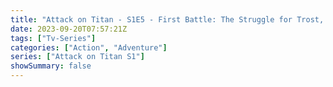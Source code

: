 ```yaml
---
title: "Attack on Titan - S1E5 - First Battle: The Struggle for Trost, Part 1"
date: 2023-09-20T07:57:21Z
tags: ["Tv-Series"]
categories: ["Action", "Adventure"]
series: ["Attack on Titan S1"]
showSummary: false
---
```


  <mux-player stream-type="on-demand"
  src="https://kp3d-my.sharepoint.com/personal/ryoo_kp3d_onmicrosoft_com/_layouts/15/download.aspx?share=EYEeTLmI_EhDkaIXX-H7dSABNc9di3L9uv9w0aKUtCl4AQ" metadata-video-title="Attack on Titan - S1E5 - First Battle: The Struggle for Trost, Part 1" prefer-playback="mse" controls>
  </mux-player>
  
  
  <script src="https://cdn.jsdelivr.net/npm/@mux/mux-player"></script>
  
   <script id="ErlzjiWltck01PB01eLRCetTPtw01FdnaS2Xj4o563qSoc" type="application/ld+json">
 {
  "@context": "https://schema.org/",
  "@type": "VideoObject",
  "name": "Attack on Titan - S1E5 - First Battle: The Struggle for Trost, Part 1",
  "contentUrl": "https://stream.mux.com/ErlzjiWltck01PB01eLRCetTPtw01FdnaS2Xj4o563qSoc.m3u8?quality=auto",
  "thumbnailUrl": "https://www.themoviedb.org/t/p/original/1ptv8xOQI87ESiLPeZZ9XYAkAL3.jpg?width=314&fit_mode=preserve&time=25",
  "uploadDate": "2023-09-20T07:57:21Z",
}

</script>


